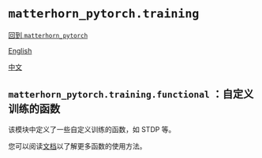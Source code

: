 # `matterhorn_pytorch.training`

[回到 `matterhorn_pytorch`](../README.md)

[English](../../en_us/training/README.md)

[中文](../../zh_cn/training/README.md)

## `matterhorn_pytorch.training.functional` ：自定义训练的函数

该模块中定义了一些自定义训练的函数，如 STDP 等。

您可以阅读[文档](./1_functional.md)以了解更多函数的使用方法。